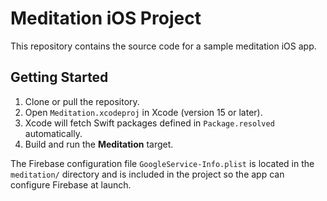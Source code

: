# Meditation iOS Project

This repository contains the source code for a sample meditation iOS app.

## Getting Started

1. Clone or pull the repository.
2. Open `Meditation.xcodeproj` in Xcode (version 15 or later).
3. Xcode will fetch Swift packages defined in `Package.resolved` automatically.
4. Build and run the **Meditation** target.

The Firebase configuration file `GoogleService-Info.plist` is located in the `meditation/` directory and is included in the project so the app can configure Firebase at launch.
